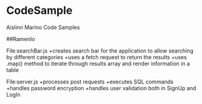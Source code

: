# CodeSample

Aislinn Marino Code Samples

##RamenIo

File:searchBar.js
+creates search bar for the application to allow searching by different categories
+uses a fetch request to return the results
+uses .map() method to iterate through results array and render information in a table

File:server.js
+processes post requests
+executes SQL commands
+handles password encryption
+handles user validation both in SignUp and LogIn
